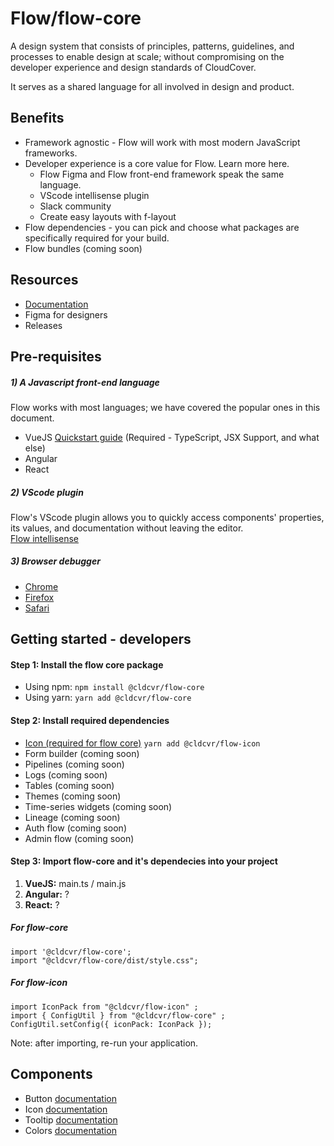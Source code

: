 # Flow/flow-core

A design system that consists of principles, patterns, guidelines, and processes to enable design at scale; without compromising on the developer experience and design standards of CloudCover. 

It serves as a shared language for all involved in design and product.

## Benefits
* Framework agnostic - Flow will work with most modern JavaScript frameworks.
* Developer experience is a core value for Flow. Learn more here. 
  * Flow Figma and Flow front-end framework speak the same language. 
  * VScode intellisense plugin
  * Slack community
  * Create easy layouts with f-layout
* Flow dependencies - you can pick and choose what packages are specifically required for your build. 
* Flow bundles (coming soon)

## Resources
* [Documentation](https://drive.google.com/drive/u/0/folders/1K4TLqpqrY0BNjQZ4fwZK_ZF-9M69Q4is)
* Figma for designers
* Releases


## Pre-requisites

##### 1) A Javascript front-end language
Flow works with most languages; we have covered the popular ones in this document. 
* VueJS [Quickstart guide](https://vuejs.org/guide/quick-start.html#with-build-tools) (Required - TypeScript, JSX Support, and what else)
* Angular
* React

##### 2) VScode plugin
Flow's VScode plugin allows you to quickly access components' properties, its values, and documentation without leaving the editor.  
[Flow intellisense](https://marketplace.visualstudio.com/items?itemName=dev-vikas.flow-intellisense-vscode) 

##### 3) Browser debugger
* [Chrome](https://chrome.google.com/webstore/detail/web-component-devtools/gdniinfdlmmmjpnhgnkmfpffipenjljo)
* [Firefox](https://addons.mozilla.org/en-US/firefox/addon/web-component-devtools/)
* [Safari](https://developer.apple.com/documentation/safariservices/safari_web_extensions/adding_a_web_development_tool_to_safari_web_inspector)


## Getting started - developers

#### Step 1: Install the flow core package
* Using npm: ```npm install @cldcvr/flow-core```
* Using yarn: ```yarn add @cldcvr/flow-core```

#### Step 2: Install required dependencies 
* [Icon (required for flow core)](https://github.com/cldcvr/flow-icon) ```yarn add @cldcvr/flow-icon```
* Form builder (coming soon)
* Pipelines (coming soon)
* Logs (coming soon)
* Tables (coming soon)
* Themes (coming soon)
* Time-series widgets (coming soon)
* Lineage (coming soon)
* Auth flow (coming soon)
* Admin flow (coming soon)


#### Step 3: Import flow-core and it's dependecies into your project

1. **VueJS:** main.ts / main.js
2. **Angular:** ?
3. **React:** ?

##### For flow-core
```
import '@cldcvr/flow-core';
import "@cldcvr/flow-core/dist/style.css";
```

##### For flow-icon
```
import IconPack from "@cldcvr/flow-icon" ;
import { ConfigUtil } from "@cldcvr/flow-core" ;
ConfigUtil.setConfig({ iconPack: IconPack });
```

Note: after importing, re-run your application.

## Components
* Button [documentation](https://docs.google.com/document/d/1jwpo28kx61ybL3AOVzD2XaJ-aogZSThCTHtFWeqqMp8/edit?usp=sharing)
* Icon [documentation](https://docs.google.com/document/d/1kLruoml15fZCo8XUoo48xsNDVgzaDe9freI6XeP7HOs/edit#heading=h.b81ibd1zmiy)
* Tooltip [documentation](https://docs.google.com/document/d/15k1dfr1wU3xaOj7tuxIQQcGFM5jz1SuX2_x6-91PSZo/edit?usp=sharing)
* Colors [documentation]()
